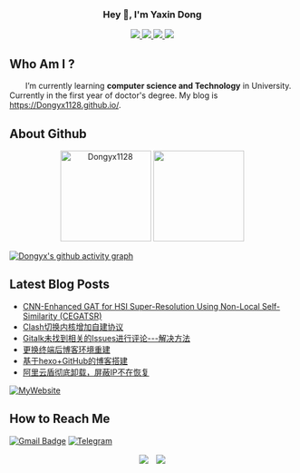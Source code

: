<h3 align="center">Hey 👋, I'm Yaxin Dong </h3>

<p align="center">
    <a title="Github Total Stars" target="_blank" href="https://github.com/Dongyx1128">
        <img src="https://img.shields.io/github/stars/Dongyx1128.svg?logo=star&label=Total%20Stars&color=success" />
    </a>
    <a title="Github Followers" target="_blank" href="https://github.com/Dongyx1128">
        <img src="https://img.shields.io/badge/dynamic/json?label=GitHub&suffix=%20followers&query=%24.data.totalSubs&url=https%3A%2F%2Fapi.spencerwoo.com%2Fsubstats%2F%3Fsource%3Dgithub%26queryKey%3DDongyx1128&color=blue&logo=github&longCache=true" />
    </a>
    <a title="Github Visitors" target="_blank" href="https://github.com/Dongyx1128">
        <img src="https://komarev.com/ghpvc/?username=Dongyx1128&label=Total%20Views&color=FF6699&style=flat" />
    </a>
    <a title="My Blog Site" target="_blank" href="https://Dongyx1128.github.io/">
        <img src="https://img.shields.io/badge/%E5%8D%9A%E5%AE%A2%20(blog)-Dongyx1128.github.io-orange" />
    </a>
</p>


## Who Am I ?

&emsp;&emsp;I’m currently learning **computer science and Technology** in University. Currently in the first year of doctor's degree. My blog is https://Dongyx1128.github.io/.

## About Github

<!-- GitHub数据统计 -->

<div align="center">
  <img height="160px" src="https://github-readme-stats.vercel.app/api?username=Dongyx1128&show_icons=true&hide_title=false&locale=en&theme=buefy&count_private=true&include_all_commits=true" alt="Dongyx1128" />
  <img height="160px" src="https://github-readme-stats.vercel.app/api/top-langs/?username=Dongyx1128&hide_title=false&hide_border=false&layout=compact&langs_count=6&theme=buefy" />
</div>

[![Dongyx's github activity graph](https://github-readme-activity-graph.vercel.app/graph?username=Dongyx1128&theme=minimal&area=true&hide_border=true)](https://github.com/ashutosh00710/github-readme-activity-graph)

## Latest Blog Posts

<!-- BLOG-POST-LIST:START -->
- [CNN-Enhanced GAT for HSI Super-Resolution Using Non-Local Self-Similarity (CEGATSR)](https://10181128.xyz/2022/07/22/CEGATSR/)
- [Clash切换内核增加自建协议](https://10181128.xyz/2023/02/22/Clash%E5%88%87%E6%8D%A2%E5%86%85%E6%A0%B8%EF%BC%8C%E5%A2%9E%E5%8A%A0%E5%A4%9A%E7%A7%8D%E8%87%AA%E5%BB%BA%E5%8D%8F%E8%AE%AE/)
- [Gitalk未找到相关的Issues进行评论---解决方法](https://10181128.xyz/2022/05/07/gitalk/)
- [更换终端后博客环境重建](https://10181128.xyz/2022/05/07/%E6%9B%B4%E6%8D%A2%E7%BB%88%E7%AB%AF%E5%90%8E%E5%8D%9A%E5%AE%A2%E7%8E%AF%E5%A2%83%E9%87%8D%E5%BB%BA/)
- [基于hexo+GitHub的博客搭建](https://10181128.xyz/2020/10/06/%E5%8D%9A%E5%AE%A2%E6%90%AD%E5%BB%BA%E4%B8%8E%E7%BC%96%E8%BE%91/)
- [阿里云盾彻底卸载，屏蔽IP不在恢复](https://10181128.xyz/2020/10/06/%E9%98%BF%E9%87%8C%E4%BA%91%E7%9B%BE%E5%BD%BB%E5%BA%95%E5%8D%B8%E8%BD%BD%EF%BC%8C%E5%B1%8F%E8%94%BDIP%E4%B8%8D%E5%86%8D%E6%81%A2%E5%A4%8D/)
<!-- BLOG-POST-LIST:END -->
[![MyWebsite](https://img.shields.io/badge/website-000000?style=for-the-badge&logo=About.me&logoColor=white)](https://10181128.xyz/)

## How to Reach Me

[![Gmail Badge](https://img.shields.io/badge/Gmail-D14836?style=for-the-badge&logo=gmail&logoColor=white=mailto:dongyx1128@163.com)](mailto:dongyx1128@163.com)
[![Telegram](https://img.shields.io/badge/Telegram-2CA5E0?style=for-the-badge&logo=telegram&logoColor=white)](https://t.me/dyx1128)

<p align="center">
    <img align="center" src="https://img.shields.io/badge/Made%20with-Markdown-FF9494.svg" />&emsp;<img align="center" src="https://img.shields.io/badge/Ask%20me-Anything-769FCD.svg" />
</p>
